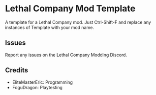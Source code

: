 # Lethal Company Mod Template

A template for a Lethal Company mod. Just Ctrl-Shift-F and replace any instances of Template with your mod name.

## Issues
Report any issues on the Lethal Company Modding Discord.

## Credits
- EliteMasterEric: Programming
- FoguDragon: Playtesting
